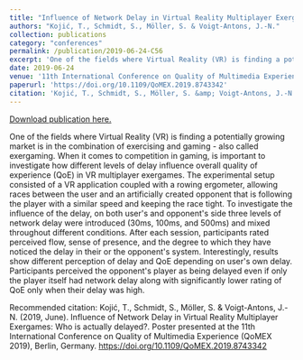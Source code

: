 ```yaml
---
title: "Influence of Network Delay in Virtual Reality Multiplayer Exergames: Who is actually delayed?"
authors: "Kojić, T., Schmidt, S., Möller, S. & Voigt-Antons, J.-N."
collection: publications
category: "conferences"
permalink: /publication/2019-06-24-C56
excerpt: 'One of the fields where Virtual Reality (VR) is finding a potentially growing market is in the combination of exercising and gaming - also called exergaming. When it comes to competition in gaming, is important to investigate how different levels of delay influence overall quality of experience (QoE) in VR multiplayer exergames. The experimental setup consisted of a VR application coupled with a rowing ergometer, allowing races between the user and an artificially created opponent that is following the player with a similar speed and keeping the race tight. To investigate the influence of the delay, on both user&apos;s and opponent&apos;s side three levels of network delay were introduced (30ms, 100ms, and 500ms) and mixed throughout different conditions. After each session, participants rated perceived flow, sense of presence, and the degree to which they have noticed the delay in their or the opponent&apos;s system. Interestingly, results show different perception of delay and QoE depending on user&apos;s own delay. Participants perceived the opponent&apos;s player as being delayed even if only the player itself had network delay along with significantly lower rating of QoE only when their delay was high.'
date: 2019-06-24
venue: '11th International Conference on Quality of Multimedia Experience (QoMEX 2019)'
paperurl: 'https://doi.org/10.1109/QoMEX.2019.8743342'
citation: 'Kojić, T., Schmidt, S., Möller, S. &amp; Voigt-Antons, J.-N. (2019, June). Influence of Network Delay in Virtual Reality Multiplayer Exergames: Who is actually delayed?. Poster presented at the 11th International Conference on Quality of Multimedia Experience (QoMEX 2019), Berlin, Germany. https://doi.org/10.1109/QoMEX.2019.8743342'
---
```


<a href='https://doi.org/10.1109/QoMEX.2019.8743342'>Download publication here.</a>

One of the fields where Virtual Reality (VR) is finding a potentially growing market is in the combination of exercising and gaming - also called exergaming. When it comes to competition in gaming, is important to investigate how different levels of delay influence overall quality of experience (QoE) in VR multiplayer exergames. The experimental setup consisted of a VR application coupled with a rowing ergometer, allowing races between the user and an artificially created opponent that is following the player with a similar speed and keeping the race tight. To investigate the influence of the delay, on both user&apos;s and opponent&apos;s side three levels of network delay were introduced (30ms, 100ms, and 500ms) and mixed throughout different conditions. After each session, participants rated perceived flow, sense of presence, and the degree to which they have noticed the delay in their or the opponent&apos;s system. Interestingly, results show different perception of delay and QoE depending on user&apos;s own delay. Participants perceived the opponent&apos;s player as being delayed even if only the player itself had network delay along with significantly lower rating of QoE only when their delay was high.

Recommended citation: Kojić, T., Schmidt, S., Möller, S. & Voigt-Antons, J.-N. (2019, June). Influence of Network Delay in Virtual Reality Multiplayer Exergames: Who is actually delayed?. Poster presented at the 11th International Conference on Quality of Multimedia Experience (QoMEX 2019), Berlin, Germany. https://doi.org/10.1109/QoMEX.2019.8743342